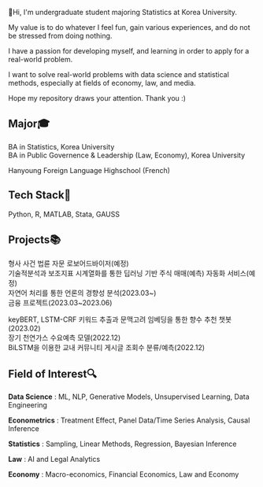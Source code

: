 👋Hi, I'm undergraduate student majoring Statistics at Korea University. 

My value is to do whatever I feel fun, gain various experiences, and do not be stressed from doing nothing.

I have a passion for developing myself, and learning in order to apply for a real-world problem.

I want to solve real-world problems with data science and statistical methods, especially at fields of economy, law, and media.

Hope my repository draws your attention. Thank you :)





## Major🎓

BA in Statistics, Korea University
<br>
BA in Public Governence & Leadership (Law, Economy), Korea University

Hanyoung Foreign Language Highschool (French)


## Tech Stack🔧

Python, R, MATLAB, Stata, GAUSS

## Projects📚

형사 사건 법륜 자문 로보어드바이저(예정)
<br>
기술적분석과 보조지표 시계열화를 통한 딥러닝 기반 주식 매매(예측) 자동화 서비스(예정)
<br>
자연어 처리를 통한 언론의 경향성 분석(2023.03~)
<br>
금융 프로젝트(2023.03~2023.06)


keyBERT, LSTM-CRF 키워드 추출과 문맥고려 임베딩을 통한 향수 추천 챗봇(2023.02)
<br>
장기 천연가스 수요예측 모델(2022.12)
<br>
BiLSTM을 이용한 교내 커뮤니티 게시글 조회수 분류/예측(2022.12)

## Field of Interest🔍

**Data Science** : ML, NLP, Generative Models, Unsupervised Learning, Data Engineering

**Econometrics** : Treatment Effect, Panel Data/Time Series Analysis, Causal Inference

**Statistics** : Sampling, Linear Methods, Regression, Bayesian Inference

**Law** : AI and Legal Analytics

**Economy** : Macro-economics, Financial Economics, Law and Economy

